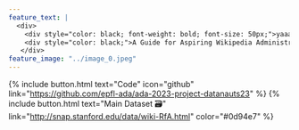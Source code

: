 ```yaml
---
feature_text: |
  <div>
    <div style="color: black; font-weight: bold; font-size: 50px;">yaaaa</div>
    <div style="color: black;">A Guide for Aspiring Wikipedia Administrators</div>
   </div>
feature_image: "../image_0.jpeg"
---
```


{% include button.html text="Code" icon="github" link="https://github.com/epfl-ada/ada-2023-project-datanauts23" %}  {% include button.html text="Main Dataset 🗃" link="http://snap.stanford.edu/data/wiki-RfA.html" color="#0d94e7" %} 
